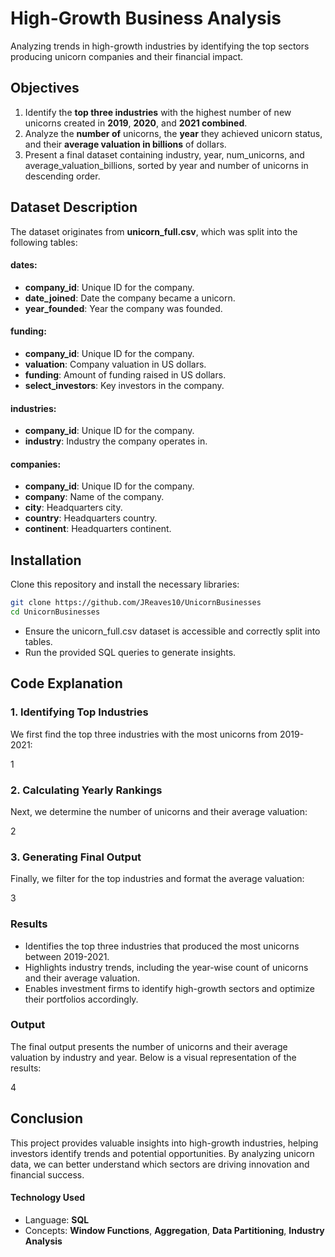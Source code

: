 # High-Growth Business Analysis
Analyzing trends in high-growth industries by identifying the top sectors producing unicorn companies and their financial impact.

## Objectives
1. Identify the **top three industries** with the highest number of new unicorns created in **2019**, **2020**, and **2021 combined**.
2. Analyze the **number of** unicorns, the **year** they achieved unicorn status, and their **average valuation in billions** of dollars.
3. Present a final dataset containing industry, year, num_unicorns, and average_valuation_billions, sorted by year and number of unicorns in descending order.

## Dataset Description
The dataset originates from **unicorn_full.csv**, which was split into the following tables:

#### dates:
- **company_id**: Unique ID for the company.
- **date_joined**: Date the company became a unicorn.
- **year_founded**: Year the company was founded.

#### funding:
- **company_id**: Unique ID for the company.
- **valuation**: Company valuation in US dollars.
- **funding**: Amount of funding raised in US dollars.
- **select_investors**: Key investors in the company.

#### industries:
- **company_id**: Unique ID for the company.
- **industry**: Industry the company operates in.

#### companies:
- **company_id**: Unique ID for the company.
- **company**: Name of the company.
- **city**: Headquarters city.
- **country**: Headquarters country.
- **continent**: Headquarters continent.

## Installation
Clone this repository and install the necessary libraries:
```bash
git clone https://github.com/JReaves10/UnicornBusinesses
cd UnicornBusinesses
```
- Ensure the unicorn_full.csv dataset is accessible and correctly split into tables.
- Run the provided SQL queries to generate insights.

## Code Explanation
### 1. Identifying Top Industries
We first find the top three industries with the most unicorns from 2019-2021:

1

### 2. Calculating Yearly Rankings
Next, we determine the number of unicorns and their average valuation:

2

### 3. Generating Final Output
Finally, we filter for the top industries and format the average valuation:

3

### Results
- Identifies the top three industries that produced the most unicorns between 2019-2021.
- Highlights industry trends, including the year-wise count of unicorns and their average valuation.
- Enables investment firms to identify high-growth sectors and optimize their portfolios accordingly.

### Output
The final output presents the number of unicorns and their average valuation by industry and year. Below is a visual representation of the results:

4

## Conclusion
This project provides valuable insights into high-growth industries, helping investors identify trends and potential opportunities. By analyzing unicorn data, we can better understand which sectors are driving innovation and financial success.

#### Technology Used
- Language: **SQL**
- Concepts: **Window Functions**, **Aggregation**, **Data Partitioning**, **Industry Analysis**
